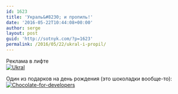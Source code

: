```yaml
---
id: 1623
title: 'Украль&#8230; и пропиль!'
date: '2016-05-22T10:44:08+00:00'
author: serge
layout: post
guid: 'http://sotnyk.com/?p=1623'
permalink: /2016/05/22/ukral-i-propil/
---
```


Реклама в лифте  
[![Ukral](https://sotnyk.github.io/wp-content/uploads/2016/05/Ukral-1024x670.jpg)](https://sotnyk.github.io/wp-content/uploads/2016/05/Ukral.jpg)

Один из подарков на день рождения (это шоколадки вообще-то):  
[![Chocolate-for-developers](https://sotnyk.github.io/wp-content/uploads/2016/05/Chocolate-for-developers-772x1024.jpg)](https://sotnyk.github.io/wp-content/uploads/2016/05/Chocolate-for-developers.jpg)